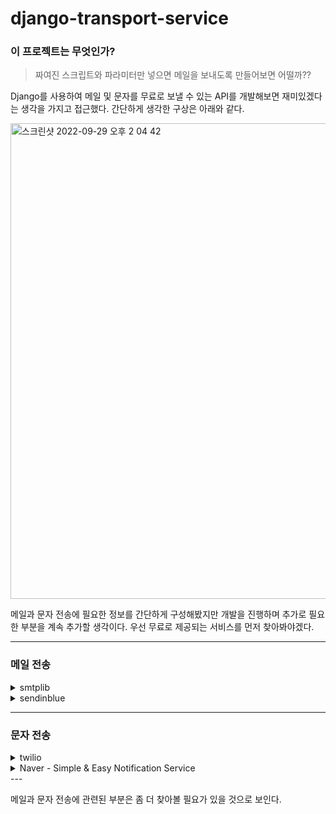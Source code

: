 # django-transport-service

### 이 프로젝트는 무엇인가?

> 짜여진 스크립트와 파라미터만 넣으면 메일을 보내도록 만들어보면 어떨까??

 Django를 사용하여 메일 및 문자를 무료로 보낼 수 있는 API를 개발해보면 재미있겠다는 생각을 가지고 접근했다. 간단하게 생각한 구상은 아래와 같다.
 
<img width="761" alt="스크린샷 2022-09-29 오후 2 04 42" src="https://user-images.githubusercontent.com/21365949/192948709-0d7252b8-16ad-4c34-bad7-a375b589c449.png">

메일과 문자 전송에 필요한 정보를 간단하게 구성해봤지만 개발을 진행하며 추가로 필요한 부분을 계속 추가할 생각이다. 우선 무료로 제공되는 서비스를 먼저 찾아봐야겠다.

---
### 메일 전송


<details>
<summary>smtplib</summary>  

#### 소개
google, naver 등의 SMTP 서버를 계정 연동으로 사용할 수 있다. 첨부파일도 함께 보낼 수 있기 때문에 테스트 진행 예정이다.  

### 참조
- https://docs.python.org/ko/3/library/smtplib.html
</details>

<details>
<summary>sendinblue</summary>  

#### 소개
무료로 하루 300개까지는 메일을 전송할 수 있다. 그 이후로는 금액을 지불해야한다.

#### Example
``` python
from __future__ import print_function
import sib_api_v3_sdk
from sib_api_v3_sdk.rest import ApiException

configuration = sib_api_v3_sdk.Configuration()
configuration.api_key['api-key'] = 'YOUR API KEY'

api_instance = sib_api_v3_sdk.TransactionalEmailsApi(sib_api_v3_sdk.ApiClient(configuration))
subject = "from the Python SDK!"
sender = {"name":"Sendinblue","email":"contact@sendinblue.com"}
replyTo = {"name":"Sendinblue","email":"contact@sendinblue.com"}
html_content = "<html><body><h1>This is my first transactional email </h1></body></html>"
to = [{"email":"example@example.com","name":"Jane Doe"}]
params = {"parameter":"My param value","subject":"New Subject"}
send_smtp_email = sib_api_v3_sdk.SendSmtpEmail(to=to, bcc=bcc, cc=cc, reply_to=reply_to, headers=headers, html_content=html_content, sender=sender, subject=subject)

try:
    api_response = api_instance.send_transac_email(send_smtp_email)
    print(api_response)
except ApiException as e:
    print("Exception when calling SMTPApi->send_transac_email: %s\n" % e)
```  

#### 참조
- https://developers.sendinblue.com/recipes
- https://github.com/sendinblue/APIv3-python-library
</details>

---
### 문자 전송

<details>
<summary>twilio</summary>  

#### 소개
회원가입하면 일정 금액까지 무료로 문자 전송을 제공해주는 서비스, 이후로는 유로로 사용해야한다.

### 참조
- https://www.twilio.com/docs/libraries/python
</details>

<details>
<summary>Naver - Simple & Easy Notification Service</summary>  

#### 소개
월 50건까지는 무료로 사용 가능하다.

### 참조
- https://www.ncloud.com/product/applicationService/sens
</details>
---  

메일과 문자 전송에 관련된 부분은 좀 더 찾아볼 필요가 있을 것으로 보인다.
